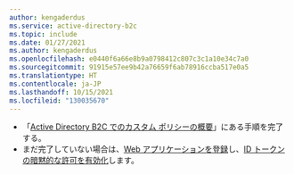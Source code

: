 ```yaml
---
author: kengaderdus
ms.service: active-directory-b2c
ms.topic: include
ms.date: 01/27/2021
ms.author: kengaderdus
ms.openlocfilehash: e0440f6a66e8b9a0798412c807c3c1a10e34c7a0
ms.sourcegitcommit: 91915e57ee9b42a76659f6ab78916ccba517e0a5
ms.translationtype: HT
ms.contentlocale: ja-JP
ms.lasthandoff: 10/15/2021
ms.locfileid: "130035670"
---
```

* 「[Active Directory B2C でのカスタム ポリシーの概要](../articles/active-directory-b2c/tutorial-create-user-flows.md?pivots=b2c-custom-policy)」にある手順を完了する。
* まだ完了していない場合は、[Web アプリケーションを登録](../articles/active-directory-b2c/tutorial-register-applications.md)し、[ID トークンの暗黙的な許可を有効化](../articles/active-directory-b2c/tutorial-register-applications.md#enable-id-token-implicit-grant)します。

